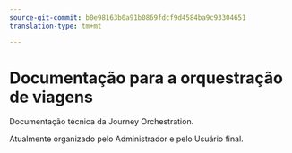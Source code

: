 ```yaml
---
source-git-commit: b0e98163b0a91b0869fdcf9d4584ba9c93304651
translation-type: tm+mt

---
```

# Documentação para a orquestração de viagens

Documentação técnica da Journey Orchestration.

Atualmente organizado pelo Administrador e pelo Usuário final.
